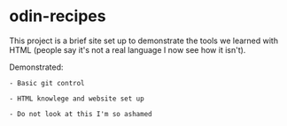 # odin-recipes
This project is a brief site set up to demonstrate the tools we learned with HTML (people say it's not a real language I now see how it isn't). 

Demonstrated:
    
    - Basic git control
    
    - HTML knowlege and website set up

    - Do not look at this I'm so ashamed